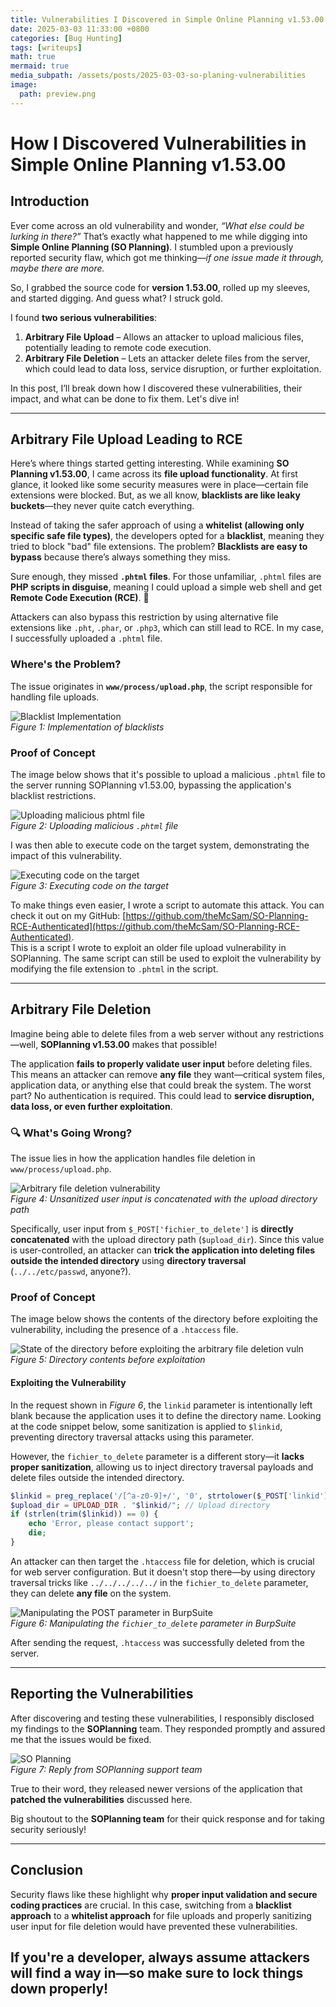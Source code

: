 ```yaml
---
title: Vulnerabilities I Discovered in Simple Online Planning v1.53.00
date: 2025-03-03 11:33:00 +0800
categories: [Bug Hunting]
tags: [writeups]
math: true
mermaid: true
media_subpath: /assets/posts/2025-03-03-so-planing-vulnerabilities
image:
  path: preview.png
---
```


# How I Discovered Vulnerabilities in Simple Online Planning v1.53.00  

## Introduction  

Ever come across an old vulnerability and wonder, *“What else could be lurking in there?”* That’s exactly what happened to me while digging into **Simple Online Planning (SO Planning)**. I stumbled upon a previously reported security flaw, which got me thinking—*if one issue made it through, maybe there are more.*  

So, I grabbed the source code for **version 1.53.00**, rolled up my sleeves, and started digging. And guess what? I struck gold.  

I found **two serious vulnerabilities**:  

1. **Arbitrary File Upload** – Allows an attacker to upload malicious files, potentially leading to remote code execution.  
2. **Arbitrary File Deletion** – Lets an attacker delete files from the server, which could lead to data loss, service disruption, or further exploitation.  

In this post, I’ll break down how I discovered these vulnerabilities, their impact, and what can be done to fix them. Let's dive in!  

---

## Arbitrary File Upload Leading to RCE  

Here’s where things started getting interesting. While examining **SO Planning v1.53.00**, I came across its **file upload functionality**. At first glance, it looked like some security measures were in place—certain file extensions were blocked. But, as we all know, **blacklists are like leaky buckets**—they never quite catch everything.  

Instead of taking the safer approach of using a **whitelist (allowing only specific safe file types)**, the developers opted for a **blacklist**, meaning they tried to block "bad" file extensions. The problem? **Blacklists are easy to bypass** because there’s always something they miss.  

Sure enough, they missed **`.phtml` files**. For those unfamiliar, `.phtml` files are **PHP scripts in disguise**, meaning I could upload a simple web shell and get **Remote Code Execution (RCE)**. 😬  

Attackers can also bypass this restriction by using alternative file extensions like `.pht`, `.phar`, or `.php3`, which can still lead to RCE. In my case, I successfully uploaded a `.phtml` file.  

### Where's the Problem?  
The issue originates in **`www/process/upload.php`**, the script responsible for handling file uploads.  

![Blacklist Implementation](allowed_file_extensions_in_code.png)  
*Figure 1: Implementation of blacklists*  

### Proof of Concept  

The image below shows that it's possible to upload a malicious `.phtml` file to the server running SOPlanning v1.53.00, bypassing the application's blacklist restrictions.  

![Uploading malicious phtml file](file_upload_vuln_soplanning.png)  
*Figure 2: Uploading malicious `.phtml` file*  

I was then able to execute code on the target system, demonstrating the impact of this vulnerability.  

![Executing code on the target](command_execution_from_uploaded_shell.png)  
*Figure 3: Executing code on the target*  

To make things even easier, I wrote a script to automate this attack. You can check it out on my GitHub: [https://github.com/theMcSam/SO-Planning-RCE-Authenticated](https://github.com/theMcSam/SO-Planning-RCE-Authenticated).  
This is a script I wrote to exploit an older file upload vulnerability in SOPlanning. The same script can still be used to exploit the vulnerability by modifying the file extension to `.phtml` in the script.

---

## Arbitrary File Deletion  

Imagine being able to delete files from a web server without any restrictions—well, **SOPlanning v1.53.00** makes that possible!  

The application **fails to properly validate user input** before deleting files. This means an attacker can remove **any file** they want—critical system files, application data, or anything else that could break the system. The worst part? No authentication is required. This could lead to **service disruption, data loss, or even further exploitation**.  

### 🔍 What's Going Wrong?  
The issue lies in how the application handles file deletion in `www/process/upload.php`.  

![Arbitrary file deletion vulnerability](file_deletion_code.png)  
*Figure 4: Unsanitized user input is concatenated with the upload directory path*  

Specifically, user input from `$_POST['fichier_to_delete']` is **directly concatenated** with the upload directory path (`$upload_dir`). Since this value is user-controlled, an attacker can **trick the application into deleting files outside the intended directory** using **directory traversal** (`../../etc/passwd`, anyone?).  

### Proof of Concept  

The image below shows the contents of the directory before exploiting the vulnerability, including the presence of a `.htaccess` file.  

![State of the directory before exploiting the arbitrary file deletion vuln](before_running_the_delete_request.png)  
*Figure 5: Directory contents before exploitation*  

#### Exploiting the Vulnerability  

In the request shown in *Figure 6*, the `linkid` parameter is intentionally left blank because the application uses it to define the directory name. Looking at the code snippet below, some sanitization is applied to `$linkid`, preventing directory traversal attacks using this parameter.  

However, the `fichier_to_delete` parameter is a different story—it **lacks proper sanitization**, allowing us to inject directory traversal payloads and delete files outside the intended directory.  

```php
$linkid = preg_replace('/[^a-z0-9]+/', '0', strtolower($_POST['linkid']));
$upload_dir = UPLOAD_DIR . "$linkid/"; // Upload directory  
if (strlen(trim($linkid)) == 0) {  
    echo 'Error, please contact support';  
    die;  
}
```

An attacker can then target the `.htaccess` file for deletion, which is crucial for web server configuration. But it doesn't stop there—by using directory traversal tricks like `../../../../../` in the `fichier_to_delete` parameter, they can delete **any file** on the system.  

![Manipulating the POST parameter in BurpSuite](arb_file_del_request.png)  
*Figure 6: Manipulating the `fichier_to_delete` parameter in BurpSuite*  

After sending the request, `.htaccess` was successfully deleted from the server.  

---

## Reporting the Vulnerabilities  

After discovering and testing these vulnerabilities, I responsibly disclosed my findings to the **SOPlanning** team. They responded promptly and assured me that the issues would be fixed.  

![SO Planning](so_planning_reply_to_email.png)  
*Figure 7: Reply from SOPlanning support team*  

True to their word, they released newer versions of the application that **patched the vulnerabilities** discussed here.  

Big shoutout to the **SOPlanning team** for their quick response and for taking security seriously!

---

## Conclusion  

Security flaws like these highlight why **proper input validation and secure coding practices** are crucial. In this case, switching from a **blacklist approach** to a **whitelist approach** for file uploads and properly sanitizing user input for file deletion would have prevented these vulnerabilities.  

If you're a developer, always assume attackers will **find a way in**—so make sure to lock things down properly!  
---